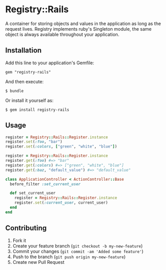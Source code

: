 # Registry::Rails

A container for storing objects and values in the application as long as the request lives. Registry implements
ruby's Singleton module, the same object is always available throughout your application.

## Installation

Add this line to your application's Gemfile:

    gem "registry-rails"

And then execute:

    $ bundle

Or install it yourself as:

    $ gem install registry-rails

## Usage

````ruby
register = Registry::Rails::Register.instance
register.set(:foo, "bar")
register.set(:colors, ["green", "white", "blue"])
````

````ruby
register = Registry::Rails::Register.instance
register.get(:foo) #=> "bar"
register.get(:colors) #=> ["green", "white", "blue"]
register.get(:baz, "default_value") #=> "default_value"
````

````ruby
class ApplicationController < ActionController::Base
  before_filter :set_current_user

  def set_current_user
    register = Registry::Rails::Register.instance
    register.set(:current_user, current_user)
  end
end
````

## Contributing

1. Fork it
2. Create your feature branch (`git checkout -b my-new-feature`)
3. Commit your changes (`git commit -am 'Added some feature'`)
4. Push to the branch (`git push origin my-new-feature`)
5. Create new Pull Request
